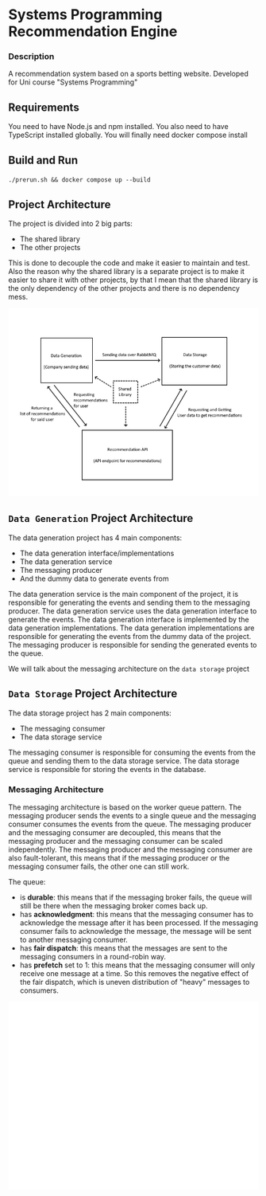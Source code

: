 # Systems Programming Recommendation Engine

### Description

A recommendation system based on a sports betting website. Developed for Uni course "Systems Programming"

## Requirements

You need to have Node.js and npm installed.
You also need to have TypeScript installed globally.
You will finally need docker compose install

## Build and Run

`./prerun.sh && docker compose up --build`

## Project Architecture

The project is divided into 2 big parts:
- The shared library
- The other projects

This is done to decouple the code and make it easier to maintain and test. Also the reason why the shared library is a separate project is to make it easier to share it with other projects, by that I mean that the shared library is the only dependency of the other projects and there is no dependency mess.

![pic](docs/architecture.png)

## `Data Generation` Project Architecture

The data generation project has 4 main components:
- The data generation interface/implementations
- The data generation service
- The messaging producer
- And the dummy data to generate events from

The data generation service is the main component of the project, it is responsible for generating the events and sending them to the messaging producer. The data generation service uses the data generation interface to generate the events. The data generation interface is implemented by the data generation implementations. The data generation implementations are responsible for generating the events from the dummy data of the project. The messaging producer is responsible for sending the generated events to the queue.

We will talk about the messaging architecture on the `data storage` project

## `Data Storage` Project Architecture

The data storage project has 2 main components:

- The messaging consumer
- The data storage service

The messaging consumer is responsible for consuming the events from the queue and sending them to the data storage service. The data storage service is responsible for storing the events in the database.

### Messaging Architecture

The messaging architecture is based on the worker queue pattern. The messaging producer sends the events to a single queue and the messaging consumer consumes the events from the queue. The messaging producer and the messaging consumer are decoupled, this means that the messaging producer and the messaging consumer can be scaled independently. The messaging producer and the messaging consumer are also fault-tolerant, this means that if the messaging producer or the messaging consumer fails, the other one can still work. 

The queue:
- is **durable**: this means that if the messaging broker fails, the queue will still be there when the messaging broker comes back up.
- has **acknowledgment**: this means that the messaging consumer has to acknowledge the message after it has been processed. If the messaging consumer fails to acknowledge the message, the message will be sent to another messaging consumer.
- has **fair dispatch**: this means that the messages are sent to the messaging consumers in a round-robin way.
- has **prefetch** set to 1: this means that the messaging consumer will only receive one message at a time. So this removes the negative effect of the fair dispatch, which is uneven distribution of "heavy" messages to consumers.


![pic](docs/messaging.png)